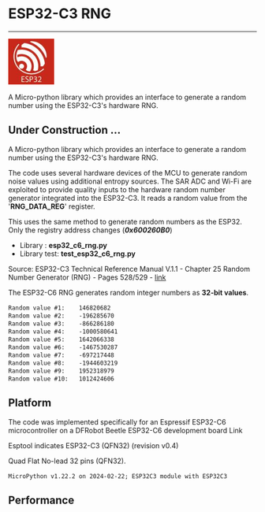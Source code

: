 # ESP32-C3 RNG
---

![Link](https://github.com/MicroControleurMonde/ESP32_RNG/blob/main/Reports/ESP32download.jpg)

A Micro-python library which provides an interface to generate a random number using the ESP32-C3's hardware RNG.


## Under Construction ...

A Micro-python library which provides an interface to generate a random number using the ESP32-C3's hardware RNG.

The code uses several hardware devices of the MCU to generate random noise values using additional entropy sources. The SAR ADC and Wi-Fi are exploited to provide quality inputs to the hardware random number generator integrated into the ESP32-C3. It reads a random value from the '**RNG_DATA_REG**' register.

This uses the same method to generate random numbers as the ESP32. Only the registry address changes (***0x600260B0***)

- Library : **esp32_c6_rng.py**
- Library test: **test_esp32_c6_rng.py**

Source: ESP32-C3 Technical Reference Manual V.1.1 - Chapter 25 Random Number Generator (RNG) - Pages 528/529 -  [link](https://www.espressif.com/sites/default/files/documentation/esp32-c3_technical_reference_manual_en.pdf)

The ESP32-C6 RNG generates random integer numbers as **32-bit values**.

    Random value #1: 	146820682
    Random value #2: 	-196285670
    Random value #3: 	-866286180
    Random value #4: 	-1000580641
    Random value #5: 	1642066338
    Random value #6: 	-1467530287
    Random value #7: 	-697217448
    Random value #8: 	-1944603219
    Random value #9: 	1952318979
    Random value #10: 	1012424606

## Platform
The code was implemented specifically for an Espressif ESP32-C6 microcontroller on a DFRobot Beetle ESP32-C6 development board Link

Esptool indicates ESP32-C3 (QFN32) (revision v0.4)

Quad Flat No-lead 32 pins (QFN32).

    MicroPython v1.22.2 on 2024-02-22; ESP32C3 module with ESP32C3

## Performance
